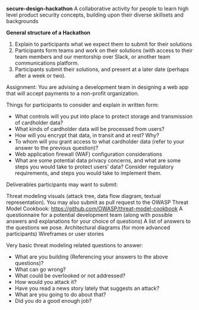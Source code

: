 **secure-design-hackathon**
A collaborative activity for people to learn high level product security concepts, building upon their diverse skillsets and backgrounds



**General structure of a Hackathon**

1. Explain to participants what we expect them to submit for their solutions
2. Participants form teams and work on their solutions (with access to their team members and our mentorship over Slack, or another team communications platform.
3. Participants submit their solutions, and present at a later date (perhaps after a week or two). 


Assignment:   You are advising a development team in designing a web app that will accept payments to a non-profit organization. 

Things for participants to consider and explain in written form:

* What controls will you put into place to protect storage and transmission of cardholder data?
* What kinds of cardholder data will be processed from users?
* How will you encrypt that data, in transit and at rest? Why?
* To whom will you grant access to what cardholder data (refer to your answer to the previous question)?
* Web application firewall (WAF) configuration considerations
* What are some potential data privacy concerns, and what are some steps you would take to protect users’ data? Consider regulatory requirements, and steps you would take to implement them.



Deliverables participants may want to submit:

Threat modeling visuals (attack tree, data flow diagram, textual representation). You may also submit as pull request to the OWASP Threat Model Cookbook:  https://github.com/OWASP/threat-model-cookbook 
A questionnaire for a potential development team (along with possible answers and explanations for your choice of questions)
A list of answers to the questions we pose. 
Architectural diagrams (for more advanced participants)
Wireframes or user stories 


Very basic threat modeling related questions to answer:

* What are you building (Referencing your answers to the above questions)?
* What can go wrong?
* What could be overlooked or not addressed?
* How would you attack it?
* Have you read a news story lately that suggests an attack?
* What are you going to do about that?
* Did you do a good enough job?

